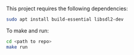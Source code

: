 This project requires the following 
dependencies:
```bash
sudo apt install build-essential libsdl2-dev
```
To make and run:
```bash
cd <path to repo>
make run
```
